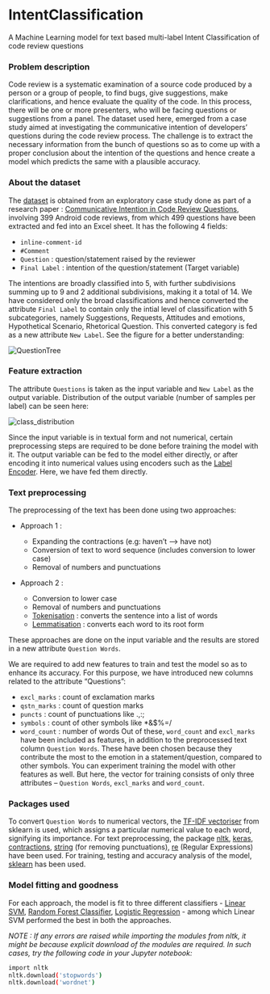 # IntentClassification
A Machine Learning model for text based multi-label Intent Classification of code review questions 

### Problem description
Code review is a systematic examination of a source code produced by a person or a group of people, to find bugs, give suggestions, make clarifications, and hence evaluate the quality of the code. In this process, there will be one or more presenters, who will be facing questions or suggestions from a panel. The dataset used here, emerged from a case study aimed at investigating the communicative intention of developers’ questions during the code review process. The challenge is to extract the necessary information from the bunch of questions so as to come up with a proper conclusion about the intention of the questions and hence create a model which predicts the same with a plausible accuracy.

### About the dataset
The [dataset](https://github.com/naveena-as/IntentClassification/raw/main/dataset.xlsx) is obtained from an exploratory case study done as part of a research paper : [Communicative Intention in Code Review Questions](https://www.google.com/url?sa=t&rct=j&q=&esrc=s&source=web&cd=&cad=rja&uact=8&ved=2ahUKEwiLmZeW1_jwAhVl9XMBHS9FAHMQFjAAegQIAxAD&url=https%3A%2F%2Fwww.win.tue.nl%2F~aserebre%2FICSME2018NIER.pdf&usg=AOvVaw3wCsZN4EKvrFzuFFXUkQG6), involving 399 Android code reviews, from which 499 questions have been extracted and fed into an Excel sheet. It has the following 4 fields:
- `inline-comment-id`
- `#Comment`
- `Question` : question/statement raised by the reviewer
- `Final Label` : intention of the question/statement (Target variable)

The intentions are broadly classified into 5, with further subdivisions summing up to 9 and 2 additional subdivisions, making it a total of 14. We have considered only the broad classifications and hence converted the attribute `Final Label` to contain only the intial level of classification with 5 subcategories, namely Suggestions, Requests, Attitudes and emotions, Hypothetical Scenario, Rhetorical Question. This converted category is fed as a new attribute `New Label`. See the figure for a better understanding:

![QuestionTree](https://user-images.githubusercontent.com/67685791/120459925-44c29880-c3b6-11eb-8d00-223e193c6e9a.png)

### Feature extraction
The attribute `Questions` is taken as the input variable and `New Label` as the output variable. Distribution of the output variable (number of samples per label) can be seen here:

![class_distribution](https://user-images.githubusercontent.com/67685791/120470411-1c8c6700-c3c1-11eb-8231-995bb12baf94.png)

Since the input variable is in textual form and not numerical, certain preprocessing steps are required to be done before training the model with it. The output variable can be fed to the model either directly, or after encoding it into numerical values using encoders such as the [Label Encoder](https://scikit-learn.org/stable/modules/generated/sklearn.preprocessing.LabelEncoder.html). Here, we have fed them directly.

### Text preprocessing
The preprocessing of the text has been done using two approaches:
 - Approach 1 :
      - Expanding the contractions (e.g: haven’t --> have not)
      - Conversion of text to word sequence (includes conversion to lower case)
      - Removal of numbers and punctuations
 
 - Approach 2 :
      - Conversion to lower case
      - Removal of numbers and punctuations
      - [Tokenisation](https://www.tutorialspoint.com/python_data_science/python_word_tokenization.htm) : converts the sentence into a list of words
      - [Lemmatisation](https://www.geeksforgeeks.org/python-lemmatization-with-nltk/) : converts each word to its root form

These approaches are done on the input variable and the results are stored in a new attribute `Question Words`.

We are required to add new features to train and test the model so as to enhance its accuracy. For this purpose, we have introduced new columns related to the attribute “Questions”:
- `excl_marks`  : count of exclamation marks
- `qstn_marks`  : count of question marks
- `puncts`      : count of punctuations like .,:;
- `symbols`     : count of other symbols like *&$%=/
- `word_count`  : number of words
Out of these, `word_count` and `excl_marks` have been included as features, in addition to the preprocessed text column `Question Words`. These have been chosen because they contribute the most to the emotion in a statement/question, compared to other symbols. You can experiment training the model with other features as well. But here, the vector for training consists of only three attributes – `Question Words`, `excl_marks` and `word_count`.

### Packages used
To convert `Question Words` to numerical vectors, the [TF-IDF vectoriser](https://scikit-learn.org/stable/modules/generated/sklearn.feature_extraction.text.TfidfVectorizer.html) from sklearn is used, which assigns a particular numerical value to each word, signifying its importance.
For text preprocessing, the package [nltk](https://www.nltk.org/), [keras](https://www.tensorflow.org/api_docs/python/tf/keras/preprocessing/text/text_to_word_sequence), [contractions](https://www.geeksforgeeks.org/nlp-expand-contractions-in-text-processing/), [string](https://docs.python.org/3/library/string.html) (for removing punctuations), [re](https://docs.python.org/3/library/re.html) (Regular Expressions) have been used. For training, testing and accuracy analysis of the model, [sklearn](https://scikit-learn.org/stable/model_selection.html#model-selection) has been used.

### Model fitting and goodness
For each approach, the model is fit to three different classifiers - [Linear SVM](https://scikit-learn.org/stable/modules/generated/sklearn.svm.LinearSVC.html), [Random Forest Classifier](https://scikit-learn.org/stable/modules/generated/sklearn.ensemble.RandomForestClassifier.html), [Logistic Regression](https://scikit-learn.org/stable/modules/generated/sklearn.linear_model.LogisticRegression.html) - among which Linear SVM performed the best in both the approaches.

_NOTE : If any errors are raised while importing the modules from nltk, it might be because explicit download of the modules are required. In such cases, try the following code in your Jupyter notebook:_
```bash
import nltk
nltk.download('stopwords')
nltk.download('wordnet')
 ```
